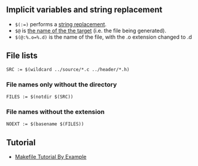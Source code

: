 ## Implicit variables and string replacement
* `$(:=)` performs a [string replacement](https://www.gnu.org/software/make/manual/html_node/Text-Functions.html).
* `$@` is [the name of the the target](https://www.gnu.org/software/make/manual/html_node/Automatic-Variables.html) (i.e. the file being generated).
* `$(@:%.o=%.d)` is the name of the file, with the .o extension changed to .d

## File lists
```make
SRC := $(wildcard ../source/*.c ../header/*.h)
```
### File names only without the directory
```make
FILES := $(notdir $(SRC))
```
### File names without the extension
```make
NOEXT := $(basename $(FILES))
```

## Tutorial
- [Makefile Tutorial By Example](https://makefiletutorial.com/)